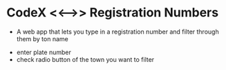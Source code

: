 CodeX  <<-->> Registration Numbers
===================

- A web app that lets you type in a registration number and filter through them by ton name
* enter plate number
* check radio button of the town you want to filter

